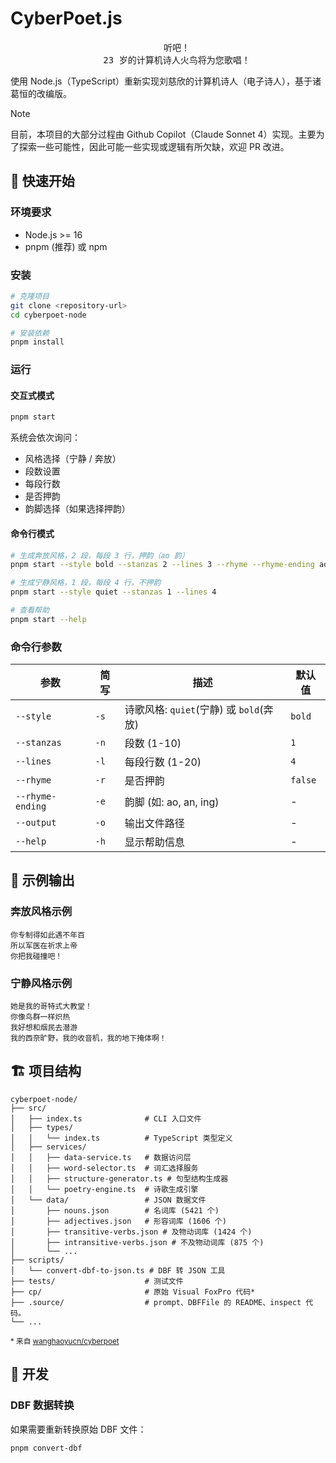 # CyberPoet.js

<pre align="center">
　　听吧！
　　23 岁的计算机诗人火鸟将为您歌唱！
</pre>

使用 Node.js（TypeScript）重新实现刘慈欣的计算机诗人（电子诗人），基于诸葛恒的改编版。

> [!NOTE]
> 目前，本项目的大部分过程由 Github Copilot（Claude Sonnet 4）实现。主要为了探索一些可能性，因此可能一些实现或逻辑有所欠缺，欢迎 PR 改进。

## 🚀 快速开始

### 环境要求

- Node.js >= 16
- pnpm (推荐) 或 npm

### 安装

```bash
# 克隆项目
git clone <repository-url>
cd cyberpoet-node

# 安装依赖
pnpm install
```

### 运行

#### 交互式模式

```bash
pnpm start
```

系统会依次询问：
- 风格选择（宁静 / 奔放）
- 段数设置
- 每段行数
- 是否押韵
- 韵脚选择（如果选择押韵）

#### 命令行模式

```bash
# 生成奔放风格，2 段，每段 3 行，押韵（ao 韵）
pnpm start --style bold --stanzas 2 --lines 3 --rhyme --rhyme-ending ao

# 生成宁静风格，1 段，每段 4 行，不押韵
pnpm start --style quiet --stanzas 1 --lines 4

# 查看帮助
pnpm start --help
```

### 命令行参数

| 参数             | 简写 | 描述                                    | 默认值  |
| ---------------- | ---- | --------------------------------------- | ------- |
| `--style`        | `-s` | 诗歌风格: `quiet`(宁静) 或 `bold`(奔放) | `bold`  |
| `--stanzas`      | `-n` | 段数 (1-10)                             | `1`     |
| `--lines`        | `-l` | 每段行数 (1-20)                         | `4`     |
| `--rhyme`        | `-r` | 是否押韵                                | `false` |
| `--rhyme-ending` | `-e` | 韵脚 (如: ao, an, ing)                  | -       |
| `--output`       | `-o` | 输出文件路径                            | -       |
| `--help`         | `-h` | 显示帮助信息                            | -       |

## 📖 示例输出

### 奔放风格示例

```
你专制得如此遇不年百
所以军医在祈求上帝
你把我碰撞吧！
```

### 宁静风格示例

```
她是我的哥特式大教堂！
你像鸟群一样炽热
我好想和烟民去潜游
我的西奈旷野，我的收音机，我的地下掩体啊！
```

## 🏗️ 项目结构

```
cyberpoet-node/
├── src/
│   ├── index.ts              # CLI 入口文件
│   ├── types/
│   │   └── index.ts          # TypeScript 类型定义
│   ├── services/
│   │   ├── data-service.ts   # 数据访问层
│   │   ├── word-selector.ts  # 词汇选择服务
│   │   ├── structure-generator.ts # 句型结构生成器
│   │   └── poetry-engine.ts  # 诗歌生成引擎
│   └── data/                 # JSON 数据文件
│       ├── nouns.json        # 名词库 (5421 个)
│       ├── adjectives.json   # 形容词库 (1606 个)
│       ├── transitive-verbs.json # 及物动词库 (1424 个)
│       ├── intransitive-verbs.json # 不及物动词库 (875 个)
│       └── ...
├── scripts/
│   └── convert-dbf-to-json.ts # DBF 转 JSON 工具
├── tests/                    # 测试文件
├── cp/                       # 原始 Visual FoxPro 代码*
├── .source/                  # prompt、DBFFile 的 README、inspect 代码。
└── ...
```

<sup>* 来自 [wanghaoyucn/cyberpoet](https://github.com/wanghaoyucn/cyberpoet)</sup> 

## 🔧 开发

### DBF 数据转换

如果需要重新转换原始 DBF 文件：

```bash
pnpm convert-dbf
```
